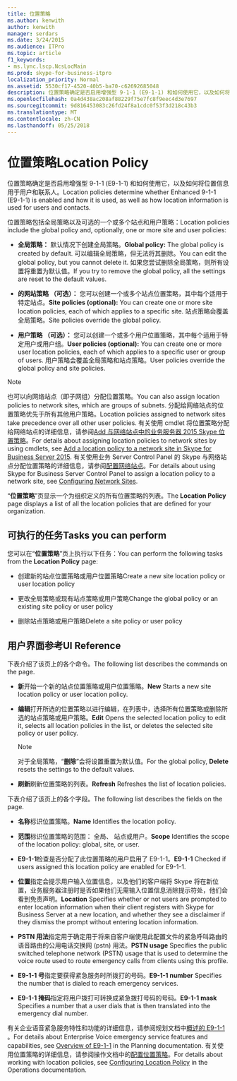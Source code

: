 ```yaml
---
title: 位置策略
ms.author: kenwith
author: kenwith
manager: serdars
ms.date: 3/24/2015
ms.audience: ITPro
ms.topic: article
f1_keywords:
- ms.lync.lscp.NcsLocMain
ms.prod: skype-for-business-itpro
localization_priority: Normal
ms.assetid: 5530cf17-4520-40b5-ba70-c62692685048
description: 位置策略确定是否启用增强型 9-1-1 (E9-1-1) 和如何使用它，以及如何将位置信息用于用户和联系人。
ms.openlocfilehash: 0a4d438ac208af88229f75e7fc8f9eec4d3e7697
ms.sourcegitcommit: 9d816453083c26fd24f8a1cdc0f53f3d218c43b3
ms.translationtype: MT
ms.contentlocale: zh-CN
ms.lasthandoff: 05/25/2018
---
```

# <a name="location-policy"></a><span data-ttu-id="fb639-103">位置策略</span><span class="sxs-lookup"><span data-stu-id="fb639-103">Location Policy</span></span>
 
<span data-ttu-id="fb639-104">位置策略确定是否启用增强型 9-1-1 (E9-1-1) 和如何使用它，以及如何将位置信息用于用户和联系人。</span><span class="sxs-lookup"><span data-stu-id="fb639-104">Location policies determine whether Enhanced 9-1-1 (E9-1-1) is enabled and how it is used, as well as how location information is used for users and contacts.</span></span> 
  
<span data-ttu-id="fb639-105">位置策略包括全局策略以及可选的一个或多个站点和用户策略：</span><span class="sxs-lookup"><span data-stu-id="fb639-105">Location policies include the global policy and, optionally, one or more site and user policies:</span></span>
  
- <span data-ttu-id="fb639-106">**全局策略：** 默认情况下创建全局策略。</span><span class="sxs-lookup"><span data-stu-id="fb639-106">**Global policy:** The global policy is created by default.</span></span> <span data-ttu-id="fb639-107">可以编辑全局策略，但无法将其删除。</span><span class="sxs-lookup"><span data-stu-id="fb639-107">You can edit the global policy, but you cannot delete it.</span></span> <span data-ttu-id="fb639-108">如果您尝试删除全局策略，则所有设置将重置为默认值。</span><span class="sxs-lookup"><span data-stu-id="fb639-108">If you try to remove the global policy, all the settings are reset to the default values.</span></span>
    
- <span data-ttu-id="fb639-109">**的网站策略 （可选）：** 您可以创建一个或多个站点位置策略，其中每个适用于特定站点。</span><span class="sxs-lookup"><span data-stu-id="fb639-109">**Site policies (optional):** You can create one or more site location policies, each of which applies to a specific site.</span></span> <span data-ttu-id="fb639-110">站点策略会覆盖全局策略。</span><span class="sxs-lookup"><span data-stu-id="fb639-110">Site policies override the global policy.</span></span>
    
- <span data-ttu-id="fb639-111">**用户策略 （可选）：** 您可以创建一个或多个用户位置策略，其中每个适用于特定用户或用户组。</span><span class="sxs-lookup"><span data-stu-id="fb639-111">**User policies (optional):** You can create one or more user location policies, each of which applies to a specific user or group of users.</span></span> <span data-ttu-id="fb639-112">用户策略会覆盖全局策略和站点策略。</span><span class="sxs-lookup"><span data-stu-id="fb639-112">User policies override the global policy and site policies.</span></span>
    
> [!NOTE]
> <span data-ttu-id="fb639-113">也可以向网络站点（即子网组）分配位置策略。</span><span class="sxs-lookup"><span data-stu-id="fb639-113">You can also assign location policies to network sites, which are groups of subnets.</span></span> <span data-ttu-id="fb639-114">分配给网络站点的位置策略优先于所有其他用户策略。</span><span class="sxs-lookup"><span data-stu-id="fb639-114">Location policies assigned to network sites take precedence over all other user policies.</span></span> <span data-ttu-id="fb639-115">有关使用 cmdlet 将位置策略分配给网络站点的详细信息，请参阅[Add 与网络站点中的业务服务器 2015 Skype 位置策略](../../../deploy/deploy-enterprise-voice/add-a-location-policy-to-a-network-site.md)。</span><span class="sxs-lookup"><span data-stu-id="fb639-115">For details about assigning location policies to network sites by using cmdlets, see [Add a location policy to a network site in Skype for Business Server 2015](../../../deploy/deploy-enterprise-voice/add-a-location-policy-to-a-network-site.md).</span></span> <span data-ttu-id="fb639-116">有关使用业务 Server Control Panel 的 Skype 与网络站点分配位置策略的详细信息，请参阅[配置网络站点](http://technet.microsoft.com/library/358aa08a-c5bc-45fc-8017-19e6202f88c5.aspx)。</span><span class="sxs-lookup"><span data-stu-id="fb639-116">For details about using Skype for Business Server Control Panel to assign a location policy to a network site, see [Configuring Network Sites](http://technet.microsoft.com/library/358aa08a-c5bc-45fc-8017-19e6202f88c5.aspx).</span></span> 
  
<span data-ttu-id="fb639-117">“**位置策略**”页显示一个为组织定义的所有位置策略的列表。</span><span class="sxs-lookup"><span data-stu-id="fb639-117">The **Location Policy** page displays a list of all the location policies that are defined for your organization.</span></span>
  
## <a name="tasks-you-can-perform"></a><span data-ttu-id="fb639-118">可执行的任务</span><span class="sxs-lookup"><span data-stu-id="fb639-118">Tasks you can perform</span></span>

<span data-ttu-id="fb639-119">您可以在“**位置策略**”页上执行以下任务：</span><span class="sxs-lookup"><span data-stu-id="fb639-119">You can perform the following tasks from the **Location Policy** page:</span></span>
  
- <span data-ttu-id="fb639-120">创建新的站点位置策略或用户位置策略</span><span class="sxs-lookup"><span data-stu-id="fb639-120">Create a new site location policy or user location policy</span></span>
    
- <span data-ttu-id="fb639-121">更改全局策略或现有站点策略或用户策略</span><span class="sxs-lookup"><span data-stu-id="fb639-121">Change the global policy or an existing site policy or user policy</span></span>
    
- <span data-ttu-id="fb639-122">删除站点策略或用户策略</span><span class="sxs-lookup"><span data-stu-id="fb639-122">Delete a site policy or user policy</span></span>
    
## <a name="ui-reference"></a><span data-ttu-id="fb639-123">用户界面参考</span><span class="sxs-lookup"><span data-stu-id="fb639-123">UI Reference</span></span>

<span data-ttu-id="fb639-124">下表介绍了该页上的各个命令。</span><span class="sxs-lookup"><span data-stu-id="fb639-124">The following list describes the commands on the page.</span></span>
  
- <span data-ttu-id="fb639-125">**新**开始一个新的站点位置策略或用户位置策略。</span><span class="sxs-lookup"><span data-stu-id="fb639-125">**New** Starts a new site location policy or user location policy.</span></span>
    
- <span data-ttu-id="fb639-126">**编辑**打开所选的位置策略以进行编辑，在列表中，选择所有位置策略或删除所选的站点策略或用户策略。</span><span class="sxs-lookup"><span data-stu-id="fb639-126">**Edit** Opens the selected location policy to edit it, selects all location policies in the list, or deletes the selected site policy or user policy.</span></span>
    
    > [!NOTE]
    > <span data-ttu-id="fb639-127">对于全局策略，“**删除**”会将设置重置为默认值。</span><span class="sxs-lookup"><span data-stu-id="fb639-127">For the global policy, **Delete** resets the settings to the default values.</span></span>
  
- <span data-ttu-id="fb639-128">**刷新**刷新位置策略的列表。</span><span class="sxs-lookup"><span data-stu-id="fb639-128">**Refresh** Refreshes the list of location policies.</span></span>
    
<span data-ttu-id="fb639-129">下表介绍了该页上的各个字段。</span><span class="sxs-lookup"><span data-stu-id="fb639-129">The following list describes the fields on the page.</span></span>
  
- <span data-ttu-id="fb639-130">**名称**标识位置策略。</span><span class="sxs-lookup"><span data-stu-id="fb639-130">**Name** Identifies the location policy.</span></span>
    
- <span data-ttu-id="fb639-131">**范围**标识位置策略的范围： 全局、 站点或用户。</span><span class="sxs-lookup"><span data-stu-id="fb639-131">**Scope** Identifies the scope of the location policy: global, site, or user.</span></span>
    
- <span data-ttu-id="fb639-132">**E9-1-1**检查是否分配了此位置策略的用户启用了 E9-1-1。</span><span class="sxs-lookup"><span data-stu-id="fb639-132">**E9-1-1** Checked if users assigned this location policy are enabled for E9-1-1.</span></span>
    
- <span data-ttu-id="fb639-133">**位置**指定会提示用户输入位置信息，以及他们的客户端将 Skype 将在新位置，业务服务器注册时是否如果他们无需输入位置信息消除提示符处，他们会看到免责声明。</span><span class="sxs-lookup"><span data-stu-id="fb639-133">**Location** Specifies whether or not users are prompted to enter location information when their client registers with Skype for Business Server at a new location, and whether they see a disclaimer if they dismiss the prompt without entering location information.</span></span>
    
- <span data-ttu-id="fb639-134">**PSTN 用法**指定用于确定用于将来自客户端使用此配置文件的紧急呼叫路由的语音路由的公用电话交换网 (pstn) 用法。</span><span class="sxs-lookup"><span data-stu-id="fb639-134">**PSTN usage** Specifies the public switched telephone network (PSTN) usage that is used to determine the voice route used to route emergency calls from clients using this profile.</span></span>
    
- <span data-ttu-id="fb639-135">**E9-1-1 号**指定要获得紧急服务时所拨打的号码。</span><span class="sxs-lookup"><span data-stu-id="fb639-135">**E9-1-1 number** Specifies the number that is dialed to reach emergency services.</span></span>
    
- <span data-ttu-id="fb639-136">**E9-1-1 掩码**指定将用户拨打可转换成紧急拨打号码的号码。</span><span class="sxs-lookup"><span data-stu-id="fb639-136">**E9-1-1 mask** Specifies a number that a user dials that is then translated into the emergency dial number.</span></span>
    
<span data-ttu-id="fb639-137">有关企业语音紧急服务特性和功能的详细信息，请参阅规划文档中[概述的 E9-1-1](http://technet.microsoft.com/library/c01e6774-bc9f-4c5b-a60b-478b7317b2b7.aspx) 。</span><span class="sxs-lookup"><span data-stu-id="fb639-137">For details about Enterprise Voice emergency service features and capabilities, see [Overview of E9-1-1](http://technet.microsoft.com/library/c01e6774-bc9f-4c5b-a60b-478b7317b2b7.aspx) in the Planning documentation.</span></span> <span data-ttu-id="fb639-138">有关使用位置策略的详细信息，请参阅操作文档中的[配置位置策略](http://technet.microsoft.com/library/14e41bcb-ea0a-49c2-99b3-1f61fc34416d.aspx)。</span><span class="sxs-lookup"><span data-stu-id="fb639-138">For details about working with location policies, see [Configuring Location Policy](http://technet.microsoft.com/library/14e41bcb-ea0a-49c2-99b3-1f61fc34416d.aspx) in the Operations documentation.</span></span>
  

